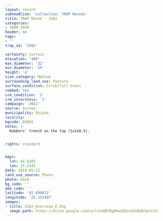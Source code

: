 ```yaml
---
layout: record
subheadline: 'Collection: TRAP Mounds'
title: TRAP Mound - 3262
categories:
- 3000-3999
header: no
tags:
- ''
trap_id: '3262'

certainty: Certain
elevation: '489'
max_diameter: '32'
min_diameter: '29'
height: '4'
size_category: Medium
surrounding_land_use: Pasture
surface_condition: Scrub|Tall Grass
robbed: Yes
crm_condition: '2'
crm_intactness: '1'
campaign: '2011'
source: Survey
municipality: Shipka
locality: ''
bgcode: DS001
notes: |-
  Robbers' trench on the top (1x2x0.5).


rights: standard


maps:
  lat: 42.6285
  lon: 25.2442
date: 2018-05-22
land_use_source: Photo
photo: Good
bg_code: ''
akb_code: ''
latitude: '42.699613'
longitude: '25.331497'
images:
- title: 3262_Overview_E.dng
  image_path: https://drive.google.com/uc?id=0B3Rg88wZDQscbGVBdE5mcVJ1VXM
---
```

